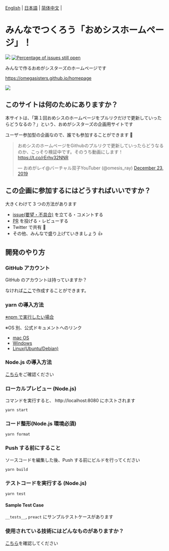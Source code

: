 [English](README.en.md) | [日本語](README.md) | [简体中文](README.zh_hans.md) |

# みんなでつくろう「おめシスホームページ」！

[![](https://github.com/omegasisters/homepage/workflows/build/badge.svg)](https://github.com/omegasisters/homepage/actions)
[![Percentage of issues still open](http://isitmaintained.com/badge/open/omegasisters/homepage.svg)](http://isitmaintained.com/project/omegasisters/homepage 'Percentage of issues still open')

みんなで作るおめがシスターズのホームページです

https://omegasisters.github.io/homepage

[![](assets/images/ogp.png)](https://omegasisters.github.io/homepage)

## このサイトは何のためにありますか？

本サイトは、「第１回おめシスのホームページをプルリクだけで更新していったらどうなるの？」という、おめがシスターズの企画用サイトです

ユーザー参加型の企画なので、誰でも参加することができます 👏

<blockquote class="twitter-tweet"><p lang="ja" dir="ltr">おめシスのホームページをGithubのプルリクで更新していったらどうなるのか、こっそり検証中です。そのうち動画にします！<a href="https://t.co/rErhv32NNR">https://t.co/rErhv32NNR</a></p>&mdash; おめがレイ@バーチャル双子YouTuber (@omesis_ray) <a href="https://twitter.com/omesis_ray/status/1209057136992387072?ref_src=twsrc%5Etfw">December 23, 2019</a></blockquote>

## この企画に参加するにはどうすればいいですか？

大きくわけて 3 つの方法があります

- [issue(要望・不具合)](https://github.com/omegasisters/homepage/issues) を立てる・コメントする
- [PR](https://github.com/omegasisters/homepage/pulls) を投げる・レビューする
- Twitter で共有 🎉
- その他、みんなで盛り上げていきましょう 👍

## 開発のやり方

### GitHub アカウント

GitHub のアカウントは持っていますか？

なければ[ここ](https://github.com/)で作成することができます。

### yarn の導入方法

[※npm で実行したい場合](documents/environment/npm.md)

※OS 別、公式ドキュメントへのリンク

- [mac OS](https://yarnpkg.com/lang/ja/docs/install/#mac-stable)
- [Windows](https://yarnpkg.com/lang/ja/docs/install/#windows-stable)
- [Linux(Ubuntu/Debian)](https://yarnpkg.com/lang/ja/docs/install/#debian-stable)

### Node.js の導入方法

[こちら](https://nodejs.org/ja/download/)をご確認ください

### ローカルプレビュー (Node.js)

コマンドを実行すると、 http://localhost:8080 にホストされます

```
yarn start
```

### コード整形(Node.js 環境必須)

```
yarn format
```

### Push する前にすること

ソースコードを編集した後、Push する前にビルドを行ってください

```
yarn build
```

### テストコードを実行する (Node.js)

```
yarn test
```

#### Sample Test Case

`__tests__`, `preact` にサンプルテストケースがあります

### 使用されている技術にはどんなものがありますか？

[こちら](./documents/environment/README.md)を確認してください
